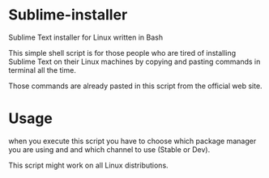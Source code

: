 # Sublime-installer
Sublime Text installer for Linux written in Bash

This simple shell script is for those people who are tired of installing Sublime Text on their Linux machines by copying and pasting commands in terminal all the time.

Those commands are already pasted in this script from the official web site.

# Usage
when you execute this script you have to choose which package manager you are using and and which channel to use (Stable or Dev).


This script might work on all Linux distributions.

